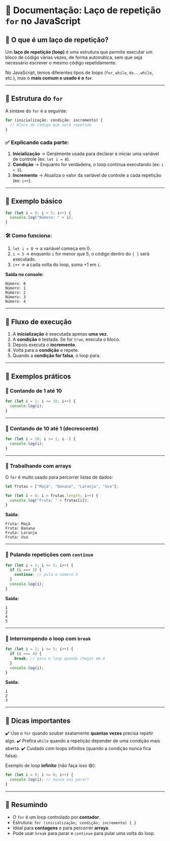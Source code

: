 # 📘 Documentação: Laço de repetição `for` no JavaScript

## 🔹 O que é um laço de repetição?

Um **laço de repetição (loop)** é uma estrutura que permite executar um bloco de código várias vezes, de forma automática, sem que seja necessário escrever o mesmo código repetidamente.

No JavaScript, temos diferentes tipos de loops (`for`, `while`, `do...while`, etc.), mas o **mais comum e usado é o `for`**.

---

## 🔹 Estrutura do `for`

A sintaxe do `for` é a seguinte:

```javascript
for (inicialização; condição; incremento) {
  // bloco de código que será repetido
}
```

### ✅ Explicando cada parte:

1. **Inicialização** → Geralmente usada para declarar e iniciar uma variável de controle (ex: `let i = 0`).
2. **Condição** → Enquanto for verdadeira, o loop continua executando (ex: `i < 5`).
3. **Incremento** → Atualiza o valor da variável de controle a cada repetição (ex: `i++`).

---

## 🔹 Exemplo básico

```javascript
for (let i = 0; i < 5; i++) {
  console.log("Número: " + i);
}
```

### 🛠️ Como funciona:

1. `let i = 0` → a variável começa em 0.
2. `i < 5` → enquanto `i` for menor que 5, o código dentro do `{ }` será executado.
3. `i++` → a cada volta do loop, soma +1 em `i`.

**Saída no console:**

```
Número: 0
Número: 1
Número: 2
Número: 3
Número: 4
```

---

## 🔹 Fluxo de execução

1. A **inicialização** é executada apenas **uma vez**.
2. A **condição** é testada. Se for `true`, executa o bloco.
3. Depois executa o **incremento**.
4. Volta para a **condição** e repete.
5. Quando a **condição for falsa**, o loop para.

---

## 🔹 Exemplos práticos

### 📌 Contando de 1 até 10

```javascript
for (let i = 1; i <= 10; i++) {
  console.log(i);
}
```

---

### 📌 Contando de 10 até 1 (decrescente)

```javascript
for (let i = 10; i >= 1; i--) {
  console.log(i);
}
```

---

### 📌 Trabalhando com arrays

O `for` é muito usado para percorrer listas de dados:

```javascript
let frutas = ["Maçã", "Banana", "Laranja", "Uva"];

for (let i = 0; i < frutas.length; i++) {
  console.log("Fruta: " + frutas[i]);
}
```

**Saída:**

```
Fruta: Maçã
Fruta: Banana
Fruta: Laranja
Fruta: Uva
```

---

### 📌 Pulando repetições com `continue`

```javascript
for (let i = 1; i <= 5; i++) {
  if (i === 3) {
    continue; // pula o número 3
  }
  console.log(i);
}
```

**Saída:**

```
1
2
4
5
```

---

### 📌 Interrompendo o loop com `break`

```javascript
for (let i = 1; i <= 5; i++) {
  if (i === 4) {
    break; // para o loop quando chegar em 4
  }
  console.log(i);
}
```

**Saída:**

```
1
2
3
```

---

## 🔹 Dicas importantes

✔️ Use o `for` quando souber exatamente **quantas vezes** precisa repetir algo.
✔️ Prefira `while` quando a repetição depender de uma condição mais aberta.
✔️ Cuidado com loops infinitos (quando a condição nunca fica falsa).

Exemplo de loop **infinito** (não faça isso 😅):

```javascript
for (let i = 0; i >= 0; i++) {
  console.log(i); // nunca vai parar!
}
```

---

## 🔹 Resumindo

* O `for` é um loop controlado por **contador**.
* Estrutura: `for (inicialização; condição; incremento) { }`
* Ideal para **contagens** e para percorrer **arrays**.
* Pode usar `break` para parar e `continue` para pular uma volta do loop.

